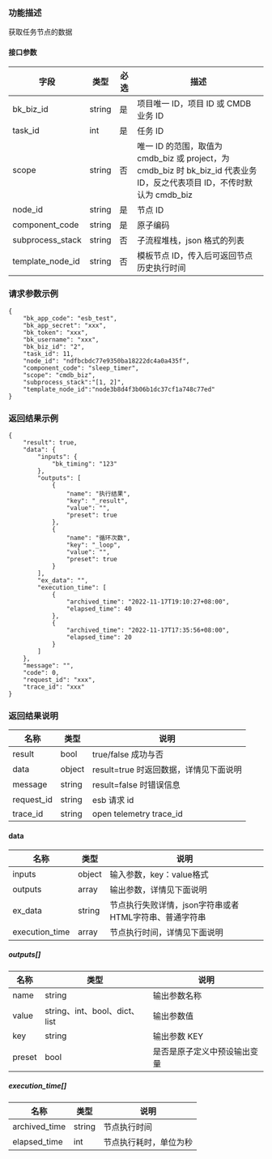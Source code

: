 ### 功能描述

获取任务节点的数据

#### 接口参数

| 字段          |  类型       | 必选   | 描述                                                                                        |
|-----------------|-------------|---------|-------------------------------------------------------------------------------------------|
|   bk_biz_id       |   string     |   是   | 项目唯一 ID，项目 ID 或 CMDB 业务 ID                                                                |
|   task_id       |   int     |   是   | 任务 ID                                                                                     |
|   scope       |   string     |   否   | 唯一 ID 的范围，取值为 cmdb_biz 或 project，为 cmdb_biz 时 bk_biz_id 代表业务 ID，反之代表项目 ID，不传时默认为 cmdb_biz |
| node_id        | string     | 是         | 节点 ID                                                                                     |
| component_code| string     | 是         | 原子编码                                                                                      |
| subprocess_stack| string   | 否         | 子流程堆栈，json 格式的列表                                                                          |
| template_node_id| string   | 否         | 模板节点 ID，传入后可返回节点历史执行时间                                                                    |

### 请求参数示例

```
{
    "bk_app_code": "esb_test",
    "bk_app_secret": "xxx",
    "bk_token": "xxx",
    "bk_username": "xxx",
    "bk_biz_id": "2",
    "task_id": 11,
    "node_id": "ndfbcbdc77e9350ba18222dc4a0a435f",
    "component_code": "sleep_timer",
    "scope": "cmdb_biz",
    "subprocess_stack":"[1, 2]",
    "template_node_id":"node3b8d4f3b06b1dc37cf1a748c77ed"
}
```

### 返回结果示例

```
{
    "result": true,
    "data": {
        "inputs": {
            "bk_timing": "123"
        },
        "outputs": [
            {
                "name": "执行结果",
                "key": "_result",
                "value": "",
                "preset": true
            },
            {
                "name": "循环次数",
                "key": "_loop",
                "value": "",
                "preset": true
            }
        ],
        "ex_data": "",
        "execution_time": [
            {
                "archived_time": "2022-11-17T19:10:27+08:00",
                "elapsed_time": 40
            },
            {
                "archived_time": "2022-11-17T17:35:56+08:00",
                "elapsed_time": 20
            }
        ]
    },
    "message": "",
    "code": 0,
    "request_id": "xxx",
    "trace_id": "xxx"
}
```

### 返回结果说明

|      名称     |     类型   |               说明             |
| ------------  | ---------- | ------------------------------ |
|  result       | bool       | true/false 成功与否            |
|  data         | object     | result=true 时返回数据，详情见下面说明 |
|  message      | string     | result=false 时错误信息        |
|  request_id     |    string  |      esb 请求 id     |
|  trace_id     |    string  |      open telemetry trace_id     |

#### data

|      名称     |     类型   |               说明             |
| ------------  | ---------- | ------------------------------ |
|  inputs       | object     | 输入参数，key：value格式       |
|  outputs      | array      | 输出参数，详情见下面说明       |
|  ex_data      | string     | 节点执行失败详情，json字符串或者HTML字符串、普通字符串 |
| execution_time | array    | 节点执行时间，详情见下面说明   |

##### outputs[]

| 名称     | 类型                        | 说明             |
|--------|---------------------------|----------------|
| name   | string                    | 输出参数名称         |
| value  | string、int、bool、dict、list | 输出参数值          |
| key    | string                    | 输出参数 KEY       |
| preset | bool                      | 是否是原子定义中预设输出变量 |


##### execution_time[]
| 名称            | 类型     | 说明          |
|---------------|--------|-------------|
| archived_time | string | 节点执行时间      |
| elapsed_time  | int    | 节点执行耗时，单位为秒 |

